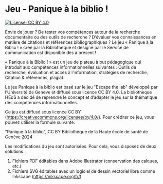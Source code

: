 # Jeu - Panique à la biblio !
[![License: CC BY 4.0](https://img.shields.io/badge/License-CC%20BY%204.0-lightgrey.svg)](https://creativecommons.org/licenses/by/4.0/)

Envie de jouer ? De tester vos compétences autour de la recherche documentaire ou des outils de recherche ? D’évaluer vos connaissances en matière de citations et références bibliographiques ? 
Le jeu « Panique à la Biblio ! » créé par la Bibliothèque et designé par le Service de communication est disponible dès à présent ! 

« Panique à la Biblio ! » est un jeu de plateau à but pédagogique qui introduit aux compétences informationnelles suivantes : 
Outils de recherche, évaluation et accès à l’information, stratégies de recherche, Citation & références, plagiat. 

Le jeu Panique à la biblio est basé sur le jeu "Escape the lab" développé par l’Université de Genève et diffusé sous licence CC BY 4.0.
La bibliothèque HEdS a décidé de reprendre le concept et d’adapter le jeu sur la thématique des compétences informationnelles. 

Ce jeu est diffusé sous licence CC BY (https://creativecommons.org/licenses/by/4.0/). Pour créditer ce jeu, vous pouvez utiliser la formule suivante:


"Panique à la biblio", CC BY Bibliothèque de la Haute école de santé de Genève 2024

Les modifications du jeu sont autorisées.
Pour cela, vous disposez de deux solutions :
1) Fichiers PDF éditables dans Adobe Illustrator (conservation des calques, etc.)
2) Fichiers SVG éditables avec un logiciel de dessin vectoriel libre comme Inkscape (https://inkscape.org/fr/)

